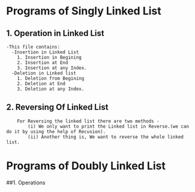 # Programs of Singly Linked List

## 1. Operation in Linked List
    -This file contains:
      -Insertion in Linked List
        1. Insertion in Begining
        2. Insertion at End
        3. Insertion at any Index.
      -Deletion in Linked list
        1. Deletion from Begining
        2. Deletion at End
        3. Deletion at any Index.

## 2. Reversing Of Linked List
        For Reversing the linked list there are two methods - 
            (i) We only want to print the Linked list in Reverse.(we can do it by using the help of Recusion).
            (ii) Another thing is, We want to reverse the whole linked list.

# Programs of Doubly Linked List

##1. Operations
